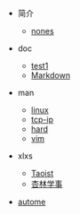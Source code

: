 <!-- _coverpage.md -->

* 简介
    * [nones](README.md)

* doc
    * [test1](/docs/index.md)
    * [Markdown](/docs/Markdown.md)

* man
    * [linux](/man/linux.md)
    * [tcp-ip](/man/tcp-ip.md)
    * [hard](/man/hard.md)
    * [vim](/man/vim_images.md)

* xlxs
    * [Taoist](/dao/taoist.md)
    * [杏林学事](/dao/xinglin.md)

* [autome](/dao/me.md)
